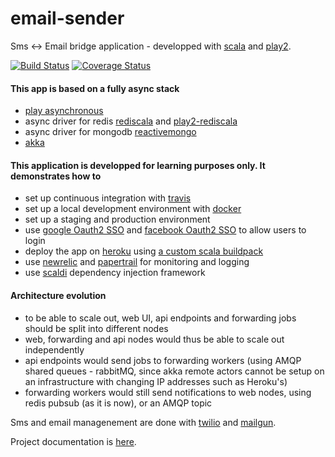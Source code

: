 email-sender
============

Sms <-> Email bridge application - developped with [scala](http://www.scala-lang.org/) and [play2](http://www.playframework.com/).


[![Build Status](https://travis-ci.org/yorrick/email-sender.svg?branch=14-tests)](https://travis-ci.org/yorrick/email-sender)
[![Coverage Status](https://coveralls.io/repos/yorrick/email-sender/badge.png?branch=14-tests)](https://coveralls.io/r/yorrick/email-sender?branch=14-tests)


#### This app is based on a fully async stack
 * [play asynchronous](http://www.playframework.com/documentation/2.3.x/ScalaAsync)
 * async driver for redis [rediscala](https://github.com/etaty/rediscala) and [play2-rediscala](https://github.com/yorrick/play2-rediscala)
 * async driver for mongodb [reactivemongo](http://reactivemongo.org/)
 * [akka](http://akka.io/)

#### This application is developped for learning purposes only. It demonstrates how to
 * set up continuous integration with [travis](https://travis-ci.org/)
 * set up a local development environment with [docker](http://www.docker.com/)
 * set up a staging and production environment
 * use [google Oauth2 SSO](https://developers.google.com/accounts/docs/OAuth2) and [facebook Oauth2 SSO](https://developers.facebook.com/docs/facebook-login/v2.1) to allow users to login
 * deploy the app on [heroku](https://www.heroku.com/) using [a custom scala buildpack](https://github.com/yorrick/heroku-buildpack-scala)
 * use [newrelic](http://newrelic.com/) and [papertrail](https://papertrailapp.com/) for monitoring and logging
 * use [scaldi](http://scaldi.org/) dependency injection framework

#### Architecture evolution
 * to be able to scale out, web UI, api endpoints and forwarding jobs should be split into different nodes
 * web, forwarding and api nodes would thus be able to scale out independently
 * api endpoints would send jobs to forwarding workers (using AMQP shared queues - rabbitMQ, since akka remote actors cannot be setup
   on an infrastructure with changing IP addresses such as Heroku's)
 * forwarding workers would still send notifications to web nodes, using redis pubsub (as it is now), or an AMQP topic

Sms and email managenement are done with [twilio](https://www.twilio.com/) and [mailgun](https://mailgun.com/).

Project documentation is [here](https://github.com/yorrick/email-sender/wiki).

